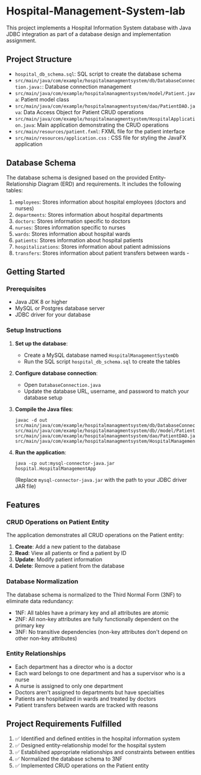 ﻿# Hospital-Management-System-lab
This project implements a Hospital Information System database with Java JDBC integration as part of a database design and implementation assignment.

## Project Structure

- `hospital_db_schema.sql`: SQL script to create the database schema
- `src/main/java/com/example/hospitalmanagmentsystem/db/DatabaseConnection.java:`: Database connection management
- `src/main/java/com/example/hospitalmanagmentsystem/model/Patient.java`: Patient model class
- `src/main/java/com/example/hospitalmanagmentsystem/dao/PatientDAO.java`: Data Access Object for Patient CRUD operations
- `src/main/java/com/example/hospitalmanagmentsystem/HospitalApplication.java`: Main application demonstrating the CRUD operations
- `src/main/resources/patient.fxml`:  FXML file for the patient interface
- `src/main/resources/application.css` : CSS file for styling the JavaFX application

## Database Schema

The database schema is designed based on the provided Entity-Relationship Diagram (ERD) and requirements. It includes the following tables:

1. `employees`: Stores information about hospital employees (doctors and nurses)
2. `departments`: Stores information about hospital departments
3. `doctors`: Stores information specific to doctors
4. `nurses`: Stores information specific to nurses
5. `wards`: Stores information about hospital wards
6. `patients`: Stores information about hospital patients
7. `hospitalizations`: Stores information about patient admissions
8. `transfers`: Stores information about patient transfers between wards -

## Getting Started

### Prerequisites

- Java JDK 8 or higher
- MySQL or Postgres database server
- JDBC driver for your database

### Setup Instructions

1. **Set up the database**:
    - Create a MySQL database named `HospitalManagementSystemDb`
    - Run the SQL script `hospital_db_schema.sql` to create the tables

2. **Configure database connection**:
    - Open `DatabaseConnection.java`
    - Update the database URL, username, and password to match your database setup

3. **Compile the Java files**:
   ```
   javac -d out src/main/java/com/example/hospitalmanagmentsystem/db/DatabaseConnection.java src/main/java/com/example/hospitalmanagmentsystem/db//model/Patient.java src/main/java/com/example/hospitalmanagmentsystem/dao/PatientDAO.java src/main/java/com/example/hospitalmanagmentsystem/HospitalManagementApp.java
   ```

4. **Run the application**:
   ```
   java -cp out:mysql-connector-java.jar hospital.HospitalManagementApp
   ```
   (Replace `mysql-connector-java.jar` with the path to your JDBC driver JAR file)

## Features

### CRUD Operations on Patient Entity

The application demonstrates all CRUD operations on the Patient entity:

1. **Create**: Add a new patient to the database
2. **Read**: View all patients or find a patient by ID
3. **Update**: Modify patient information
4. **Delete**: Remove a patient from the database

### Database Normalization

The database schema is normalized to the Third Normal Form (3NF) to eliminate data redundancy:

- 1NF: All tables have a primary key and all attributes are atomic
- 2NF: All non-key attributes are fully functionally dependent on the primary key
- 3NF: No transitive dependencies (non-key attributes don't depend on other non-key attributes)

### Entity Relationships

- Each department has a director who is a doctor
- Each ward belongs to one department and has a supervisor who is a nurse
- A nurse is assigned to only one department
- Doctors aren't assigned to departments but have specialties
- Patients are hospitalized in wards and treated by doctors
- Patient transfers between wards are tracked with reasons

## Project Requirements Fulfilled

1. ✅ Identified and defined entities in the hospital information system
2. ✅ Designed entity-relationship model for the hospital system
3. ✅ Established appropriate relationships and constraints between entities
4. ✅ Normalized the database schema to 3NF
5. ✅ Implemented CRUD operations on the Patient entity


